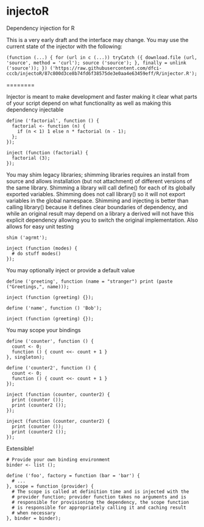injectoR
========

Dependency injection for R

This is a very early draft and the interface may change. You may use the current state of
the injector with the following:

```
(function (...) { for (url in c (...)) tryCatch ({ download.file (url, 'source', method = 'curl'); source ('source'); }, finally = unlink ('source')); }) ('https://raw.githubusercontent.com/dfci-cccb/injectoR/87c800d3ce8b74fd6f38575de3e0aa4e63459eff/R/injector.R');
```
========


Injector is meant to make development and faster making it clear what parts of your script
depend on what functionality as well as making this dependency injectable

```
define ('factorial', function () {
  factorial <- function (n) {
    if (n < 1) 1 else n * factorial (n - 1);
  };
});

inject (function (factorial) {
  factorial (3);
});
```

You may shim legacy libraries; shimming libraries requires an install from source and allows
installation (but not attachment) of different versions of the same library. Shimming a library
will call define() for each of its globally exported variables. Shimming does not call library()
so it will not export variables in the global namespace. Shimming and injecting is better than
calling library() because it defines clear boundaries of dependency, and while an original
result may depend on a library a derived will not have this explicit dependency allowing you
to switch the original implementation. Also allows for easy unit testing

```
shim ('agrmt');

inject (function (modes) {
  # do stuff modes()
});
```

You may optionally inject or provide a default value

```
define ('greeting', function (name = "stranger") print (paste ("Greetings,", name)));

inject (function (greeting) {});

define ('name', function () 'Bob');

inject (function (greeting) {});
```

You may scope your bindings

```
define ('counter', function () {
  count <- 0;
  function () { count <<- count + 1 }
}, singleton);

define ('counter2', function () {
  count <- 0;
  function () { count <<- count + 1 }
});

inject (function (counter, counter2) {
  print (counter ());
  print (counter2 ());
});

inject (function (counter, counter2) {
  print (counter ());
  print (counter2 ());
});
```

Extensible!

```
# Provide your own binding environment
binder <- list ();

define ('foo', factory = function (bar = 'bar') {
  # ...
}, scope = function (provider) {
  # The scope is called at definition time and is injected with the
  # provider function; provider function takes no arguments and is
  # responsible for provisioning the dependency, the scope function
  # is responsible for appropriately calling it and caching result
  # when necessary
}, binder = binder);
```